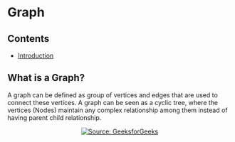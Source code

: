 # Graph

## Contents

* [Introduction](https://github.com/thenickrj/Data-Structures/tree/main/Graph#graph)


## What is a Graph?

A graph can be defined as group of vertices and edges that are used to connect these vertices. A graph can be seen as a cyclic tree, where the vertices (Nodes) maintain any complex relationship among them instead of having parent child relationship.

<p align="center">
  <a href="https://evilmartians.com/?utm_source=size-limit">
    <img src="https://www.geeksforgeeks.org/wp-content/uploads/undirectedgraph.png"
         alt="Source: GeeksforGeeks">
  </a>
</p>
